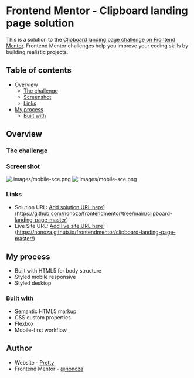 # Frontend Mentor - Clipboard landing page solution

This is a solution to the [Clipboard landing page challenge on Frontend Mentor](https://www.frontendmentor.io/challenges/clipboard-landing-page-5cc9bccd6c4c91111378ecb9). Frontend Mentor challenges help you improve your coding skills by building realistic projects. 

## Table of contents

- [Overview](#overview)
  - [The challenge](#the-challenge)
  - [Screenshot](#screenshot)
  - [Links](#links)
- [My process](#my-process)
  - [Built with](#built-with)
 





## Overview

### The challenge



### Screenshot

![.images/mobile-sce.png](.images/mobile-sce.png)
![.images/mobile-sce.png](.images/mobile-sce.png)



### Links

- Solution URL: [Add solution URL here](https://github.com/nonoza/frontendmentor/tree/main/clipboard-landing-page-master)](https://github.com/nonoza/frontendmentor/tree/main/clipboard-landing-page-master)
- Live Site URL: [Add live site URL here](https://nonoza.github.io/frontendmentor/clipboard-landing-page-master/)](https://nonoza.github.io/frontendmentor/clipboard-landing-page-master/)

## My process
- Built with HTML5 for body structure
- Styled mobile responsive
- Styled desktop
### Built with
- Semantic HTML5 markup
- CSS custom properties
- Flexbox
- Mobile-first workflow






## Author

- Website - [Pretty](https://prettynkunene.co.za/)
- Frontend Mentor - [@nonoza](https://www.frontendmentor.io/profile/nonoza)



